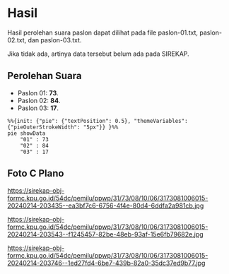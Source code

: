 # Hasil

Hasil perolehan suara paslon dapat dilihat pada file paslon-01.txt, paslon-02.txt, dan paslon-03.txt.

Jika tidak ada, artinya data tersebut belum ada pada SIREKAP.

## Perolehan Suara

 * Paslon 01: **73**.
 * Paslon 02: **84**.
 * Paslon 03: **17**.

```mermaid
%%{init: {"pie": {"textPosition": 0.5}, "themeVariables": {"pieOuterStrokeWidth": "5px"}} }%%
pie showData
    "01" : 73
    "02" : 84
    "03" : 17
```
## Foto C Plano

https://sirekap-obj-formc.kpu.go.id/54dc/pemilu/ppwp/31/73/08/10/06/3173081006015-20240214-203435--ea3bf7c6-6756-4f4e-80d4-6ddfa2a981cb.jpg

https://sirekap-obj-formc.kpu.go.id/54dc/pemilu/ppwp/31/73/08/10/06/3173081006015-20240214-203543--f1245457-82be-48eb-93af-15e6fb79682e.jpg

https://sirekap-obj-formc.kpu.go.id/54dc/pemilu/ppwp/31/73/08/10/06/3173081006015-20240214-203746--1ed27fd4-6be7-439b-82a0-35dc37ed9b77.jpg
